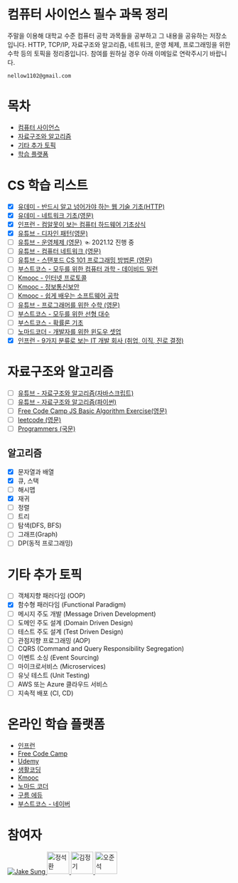 # 컴퓨터 사이언스 필수 과목 정리
주말을 이용해 대학교 수준 컴퓨터 공학 과목들을 공부하고 그 내용을 공유하는 저장소입니다. HTTP, TCP/IP, 자료구조와 알고리즘, 네트워크, 운영 체제, 프로그래밍을 위한 수학 등의 토픽을 정리중입니다. 참여를 원하실 경우 아래 이메일로 연락주시기 바랍니다. 
```
nellow1102@gmail.com
```

# 목차
- [컴퓨터 사이언스](#cs-학습-리스트)
- [자료구조와 알고리즘](#자료구조와-알고리즘)
- [기타 추가 토픽](#기타-추가-토픽)
- [학습 플랫폼](#온라인-학습-플랫폼)

# CS 학습 리스트
- [X] [유데미 - 반드시 알고 넘어가야 하는 웹 기술 기초(HTTP)](https://www.udemy.com/course/web-technology-fundamentals/)
- [X] [유데미 - 네트워크 기초(영문)](https://www.udemy.com/course/networking-concepts-for-beginners/learn/lecture/6060530?start=15#overview)
- [X] [인프런 - 컴알못이 보는 컴퓨터 하드웨어 기초상식](https://www.inflearn.com/course/%EC%BB%B4%ED%93%A8%ED%84%B0-%ED%95%98%EB%93%9C%EC%9B%A8%EC%96%B4-%EA%B8%B0%EC%B4%88%EC%83%81%EC%8B%9D/dashboard) 
- [X] [유튜브 - 디자인 패턴(영문)](https://youtube.com/playlist?list=PLZlA0Gpn_vH_CthENcPCM0Dww6a5XYC7f) 
- [ ] [유튜브 - 운영체제 (영문)](https://youtube.com/playlist?list=PLBlnK6fEyqRiVhbXDGLXDk_OQAeuVcp2O) ☜ 2021.12 진행 중
- [ ] [유튜브 - 컴퓨터 네트워크 (영문)](https://youtube.com/playlist?list=PLBlnK6fEyqRgMCUAG0XRw78UA8qnv6jEx)
- [ ] [유튜브 - 스탠포드 CS 101 프로그래밍 방법론 (영문)](https://youtu.be/KkMDCCdjyW8)
- [ ] [부스트코스 - 모두를 위한 컴퓨터 과학 - 데이비드 밀런](https://www.boostcourse.org/cs112)
- [ ] [Kmooc - 인터넷 프로토콜](http://www.kmooc.kr/courses/course-v1:AYUk+AYUK_IP_01+2020_T2/course/)
- [ ] [Kmooc - 정보통신보안](http://www.kmooc.kr/courses/course-v1:ANU+ANU01+2020_T3/course/)
- [ ] [Kmooc - 쉽게 배우는 소프트웨어 공학](http://www.kmooc.kr/courses/course-v1:KONGJUk+FD_KNU03+2021_01/course/)
- [ ] [유튜브 - 프로그래머를 위한 수학 (영문)](https://youtube.com/playlist?list=PLWKjhJtqVAbndUuYBE5sVViMIvyzp_dB1)
- [ ] [부스트코스 - 모두를 위한 선형 대수](https://www.boostcourse.org/ai151)
- [ ] [부스트코스 - 확률론 기초](https://www.boostcourse.org/ai152)
- [ ] [노마드코더 - 개발자를 위한 윈도우 셋업](https://nomadcoders.co/windows-setup-for-developers/lobby)
- [X] [인프런 - 9가지 분류로 보는 IT 개발 회사 (취업, 이직, 진로 결정)](https://www.inflearn.com/course/9%EA%B0%80%EC%A7%80-it-%ED%9A%8C%EC%82%AC/dashboard) 

# 자료구조와 알고리즘
- [ ] [유튜브 - 자료구조와 알고리즘(자바스크립트)](https://youtube.com/playlist?list=PLn2ipk-jqgZiAHiA70hOxAj8RMUeqYNK3)
- [ ] [유튜브 - 자료구조와 알고리즘(파이썬)](https://www.youtube.com/c/ChanSuShin/featured) 
- [ ] [Free Code Camp JS Basic Algorithm Exercise(영문)](https://www.freecodecamp.org/learn/javascript-algorithms-and-data-structures/basic-algorithm-scripting/convert-celsius-to-fahrenheit) 
- [ ] [leetcode (영문)](https://leetcode.com/problemset/all/) 
- [ ] [Programmers (국문)](https://programmers.co.kr/learn/challenges) 

## 알고리즘
- [X] 문자열과 배열
- [X] 큐, 스택
- [ ] 해시맵
- [X] 재귀
- [ ] 정렬
- [ ] 트리
- [ ] 탐색(DFS, BFS)
- [ ] 그래프(Graph)
- [ ] DP(동적 프로그래밍)

# 기타 추가 토픽
- [ ] 객체지향 패러다임 (OOP)
- [X] 함수형 패러다임 (Functional Paradigm)
- [ ] 메시지 주도 개발 (Message Driven Development)
- [ ] 도메인 주도 설계 (Domain Driven Design)
- [ ] 테스트 주도 설계 (Test Driven Design)
- [ ] 관점지향 프로그래밍 (AOP)
- [ ] CQRS (Command and Query Responsibility Segregation)
- [ ] 이벤트 소싱 (Event Sourcing)
- [ ] 마이크로서비스 (Microservices)
- [ ] 유닛 테스트 (Unit Testing)
- [ ] AWS 또는 Azure 클라우드 서비스
- [ ] 지속적 배포 (CI, CD)

# 온라인 학습 플랫폼
- [인프런](https://www.inflearn.com/)
- [Free Code Camp](https://www.freecodecamp.org/learn)
- [Udemy](https://www.udemy.com/)
- [생활코딩](https://opentutorials.org/course/1) 
- [Kmooc](http://www.kmooc.kr/) 
- [노마드 코더](https://nomadcoders.co/)
- [구름 에듀](https://edu.goorm.io/) 
- [부스트코스 - 네이버](https://www.boostcourse.org/opencourse)

# 참여자
<a href="https://github.com/developerasun">
<img src="https://github.com/developerasun.png?size=50" alt="Jake Sung"/>
</a>

<a href="https://github.com/jshhhhh">
<img src="https://github.com/jshhhhh.png" width=50px height=50px alt="정석환"/>
</a>

<a href="https://github.com/omago123">
<img src="https://github.com/omago123.png" width=50px height=50px alt="김정기"/>
</a>

<a href="https://github.com/oh971021">
<img src="https://github.com/oh971021.png" width=50px height=50px alt="오준석"/>
</a>
